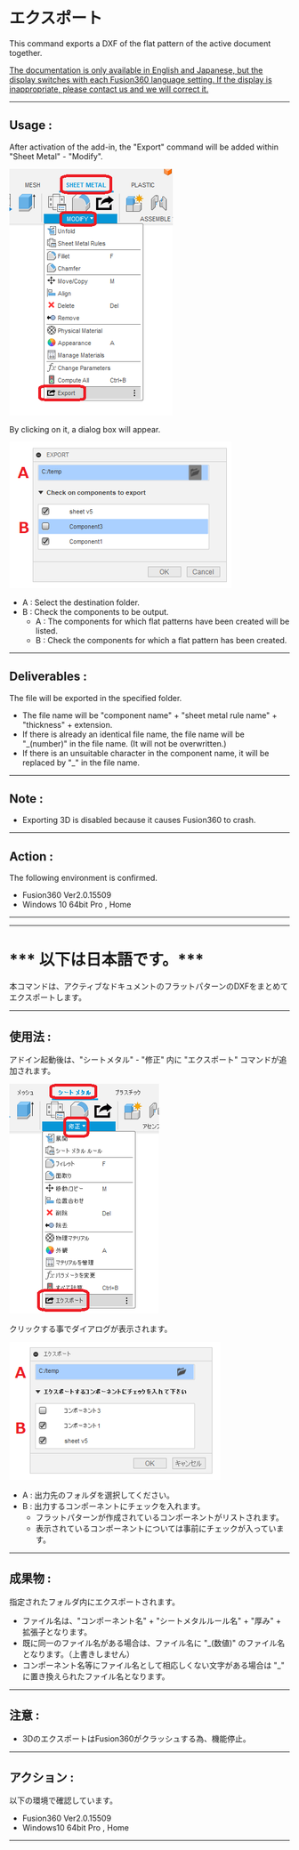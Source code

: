 # **エクスポート**

This command exports a DXF of the flat pattern of the active document together.

<u>The documentation is only available in English and Japanese, but the display switches with each Fusion360 language setting.
If the display is inappropriate, please contact us and we will correct it.</u>

---

## **Usage** :

After activation of the add-in, the "Export" command will be added within "Sheet Metal" - "Modify".

![Alt text](./resources_readme/menu_eng.png)

By clicking on it, a dialog box will appear.

![Alt text](./resources_readme/dialog_eng.png)
+ A : Select the destination folder.
+ B : Check the components to be output.
  + A : The components for which flat patterns have been created will be listed.
  + B : Check the components for which a flat pattern has been created.

---

## **Deliverables** :

The file will be exported in the specified folder.
+ The file name will be "component name" + "sheet metal rule name" + "thickness" + extension.
+ If there is already an identical file name, the file name will be "_(number)" in the file name. (It will not be overwritten.)
+ If there is an unsuitable character in the component name, it will be replaced by "_" in the file name.

---

## **Note** :

- Exporting 3D is disabled because it causes Fusion360 to crash.

---

## **Action** :

The following environment is confirmed.

- Fusion360 Ver2.0.15509
- Windows 10 64bit Pro , Home

---
---

# *** 以下は日本語です。***

本コマンドは、アクティブなドキュメントのフラットパターンのDXFをまとめてエクスポートします。

---

## **使用法** :

アドイン起動後は、"シートメタル" - "修正"  内に "エクスポート" コマンドが追加されます。

![Alt text](./resources_readme/menu_jpn.png)

クリックする事でダイアログが表示されます。

![Alt text](./resources_readme/dialog_jpn.png)
+ A : 出力先のフォルダを選択してください。
+ B : 出力するコンポーネントにチェックを入れます。
  + フラットパターンが作成されているコンポーネントがリストされます。
  + 表示されているコンポーネントについては事前にチェックが入っています。

---

## **成果物** :

指定されたフォルダ内にエクスポートされます。
+ ファイル名は、"コンポーネント名" + "シートメタルルール名" + "厚み" + 拡張子となります。
+ 既に同一のファイル名がある場合は、ファイル名に "_(数値)" のファイル名となります。（上書きしません）
+ コンポーネント名等にファイル名として相応しくない文字がある場合は "_" に置き換えられたファイル名となります。

---

## **注意** :

- 3DのエクスポートはFusion360がクラッシュする為、機能停止。

---

## **アクション** :

以下の環境で確認しています。

- Fusion360 Ver2.0.15509
- Windows10 64bit Pro , Home

---